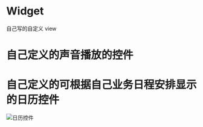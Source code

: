 # Widget
自己写的自定义 view

# 自己定义的声音播放的控件

# 自己定义的可根据自己业务日程安排显示的日历控件

![日历控件](https://github.com/wuyalun198612/Widget/blob/master/picture/calender.png "日历控件")
